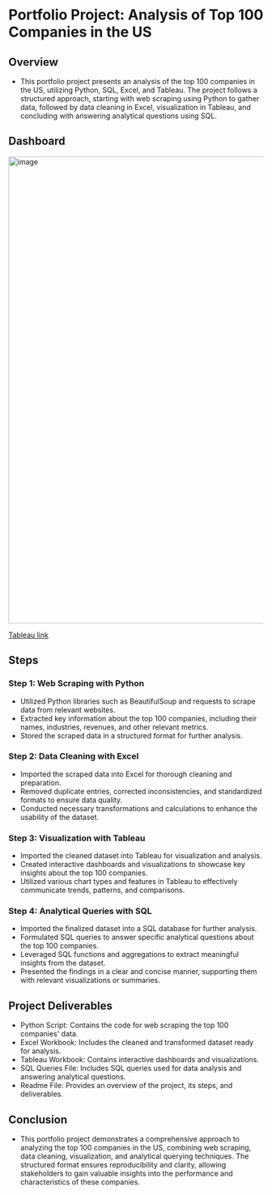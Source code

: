 # Portfolio Project: Analysis of Top 100 Companies in the US
## Overview
- This portfolio project presents an analysis of the top 100 companies in the US, utilizing Python, SQL, Excel, and Tableau. The project follows a structured approach, starting with web scraping using Python to gather data, followed by data cleaning in Excel, visualization in Tableau, and concluding with answering analytical questions using SQL.
## Dashboard
<img width="923" alt="image" src="https://github.com/Mplumacher1/100-Largest-USA-Companies/assets/164207910/be26732e-dd6d-457c-a0eb-568345fc4ef5">

[Tableau link](https://public.tableau.com/app/profile/miguel.plumacher/viz/Top-USA-Companies/Dashboard1)

## Steps
### Step 1: Web Scraping with Python
- Utilized Python libraries such as BeautifulSoup and requests to scrape data from relevant websites.
- Extracted key information about the top 100 companies, including their names, industries, revenues, and other relevant metrics.
- Stored the scraped data in a structured format for further analysis.
### Step 2: Data Cleaning with Excel
- Imported the scraped data into Excel for thorough cleaning and preparation.
- Removed duplicate entries, corrected inconsistencies, and standardized formats to ensure data quality.
- Conducted necessary transformations and calculations to enhance the usability of the dataset.
### Step 3: Visualization with Tableau
- Imported the cleaned dataset into Tableau for visualization and analysis.
- Created interactive dashboards and visualizations to showcase key insights about the top 100 companies.
- Utilized various chart types and features in Tableau to effectively communicate trends, patterns, and comparisons.
### Step 4: Analytical Queries with SQL
- Imported the finalized dataset into a SQL database for further analysis.
- Formulated SQL queries to answer specific analytical questions about the top 100 companies.
- Leveraged SQL functions and aggregations to extract meaningful insights from the dataset.
- Presented the findings in a clear and concise manner, supporting them with relevant visualizations or summaries.
## Project Deliverables
- Python Script: Contains the code for web scraping the top 100 companies' data.
- Excel Workbook: Includes the cleaned and transformed dataset ready for analysis.
- Tableau Workbook: Contains interactive dashboards and visualizations.
- SQL Queries File: Includes SQL queries used for data analysis and answering analytical questions.
- Readme File: Provides an overview of the project, its steps, and deliverables.
## Conclusion
- This portfolio project demonstrates a comprehensive approach to analyzing the top 100 companies in the US, combining web scraping, data cleaning, visualization, and analytical querying techniques. The structured format ensures reproducibility and clarity, allowing stakeholders to gain valuable insights into the performance and characteristics of these companies.
